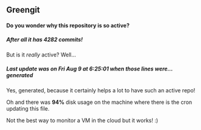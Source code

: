## Greengit

#### Do you wonder why this repository is so active?

##### After all it has 4282 commits!

But is it *really* active? Well...

##### Last update was on Fri Aug 9 at 6:25:01 when those lines were... generated

Yes, generated, because it certainly helps a lot to have such an active repo!

Oh and there was **94%** disk usage on the machine
where there is the cron updating this file.

Not the best way to monitor a VM in the cloud but it works! :)
